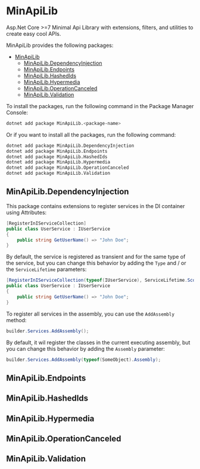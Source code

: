 # MinApiLib

Asp.Net Core >=7 Minimal Api Library with extensions, filters, and utilities to create easy cool APIs.

MinApiLib provides the following packages:

- [MinApiLib](#minapilib)
  - [MinApiLib.DependencyInjection](#minapilibdependencyinjection)
  - [MinApiLib.Endpoints](#minapilibendpoints)
  - [MinApiLib.HashedIds](#minapilibhashedids)
  - [MinApiLib.Hypermedia](#minapilibhypermedia)
  - [MinApiLib.OperationCanceled](#minapiliboperationcanceled)
  - [MinApiLib.Validation](#minapilibvalidation)

To install the packages, run the following command in the Package Manager Console:

```bash
dotnet add package MinApiLib.<package-name>
```

Or if you want to install all the packages, run the following command:

```bash
dotnet add package MinApiLib.DependencyInjection
dotnet add package MinApiLib.Endpoints
dotnet add package MinApiLib.HashedIds
dotnet add package MinApiLib.Hypermedia
dotnet add package MinApiLib.OperationCanceled
dotnet add package MinApiLib.Validation
```

## MinApiLib.DependencyInjection

This package contains extensions to register services in the DI container using Attributes:

```csharp
[RegisterInIServiceCollection]
public class UserService : IUserService
{
    public string GetUserName() => "John Doe";
}
```

By default, the service is registered as transient and for the same type of the service, but you can change this behavior by adding the `Type` and / or the `ServiceLifetime` parameters:

```csharp
[RegisterInIServiceCollection(typeof(IUserService), ServiceLifetime.Scoped)] )]
public class UserService : IUserService
{
    public string GetUserName() => "John Doe";
}
```

To register all services in the assembly, you can use the `AddAssembly` method:

```csharp
builder.Services.AddAssembly();
```

By default, it wil register the classes in the current executing assembly, but you can change this behavior by adding the `Assembly` parameter:

```csharp
builder.Services.AddAssembly(typeof(SomeObject).Assembly);
```

## MinApiLib.Endpoints


## MinApiLib.HashedIds

## MinApiLib.Hypermedia

## MinApiLib.OperationCanceled


## MinApiLib.Validation
